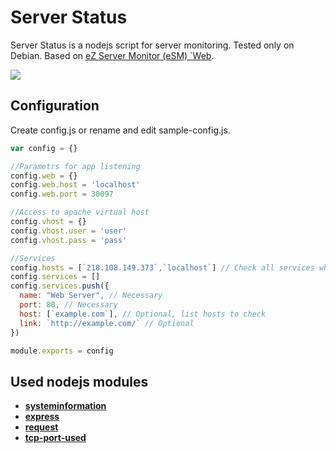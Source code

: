 # Server Status

Server Status is a nodejs script for server monitoring. Tested only on Debian. Based on [eZ Server Monitor (eSM) `Web](https://www.ezservermonitor.com/esm-web/features).

![](https://screenshots.firefoxusercontent.com/images/1a773f64-85a7-4f93-9a90-e8dc37aaf54d.png)

## Configuration
Create config.js or rename and edit sample-config.js.
```js
var config = {}

//Parametrs for app listening
config.web = {}
config.web.host = 'localhost'
config.web.port = 30097

//Access to apache virtual host
config.vhost = {}
config.vhost.user = 'user'
config.vhost.pass = 'pass'

//Services
config.hosts = [`218.108.149.373`,`localhost`] // Check all services whith this hosts
config.services = []
config.services.push({
  name: "Web Server", // Necessary
  port: 80, // Necessary
  host: [`example.com`], // Optional, list hosts to check
  link: `http://example.com/` // Optional
})

module.exports = config
```

## Used nodejs modules

- **[systeminformation](https://github.com/sebhildebrandt/systeminformation)**
- **[express](https://expressjs.com/)**
- **[request](https://github.com/request/request)**
- **[tcp-port-used](https://github.com/stdarg/tcp-port-used)**
